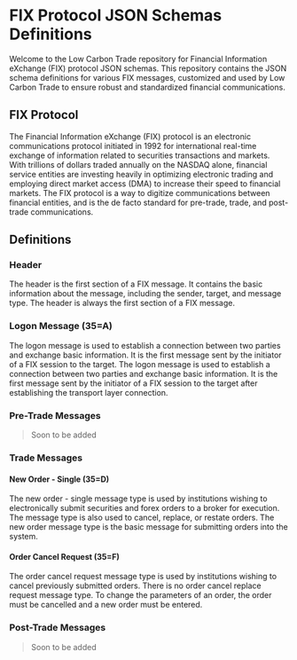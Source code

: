 # FIX Protocol JSON Schemas Definitions

Welcome to the Low Carbon Trade repository for Financial Information eXchange (FIX) protocol JSON schemas. This repository contains the JSON schema definitions for various FIX messages, customized and used by Low Carbon Trade to ensure robust and standardized financial communications.

## FIX Protocol

The Financial Information eXchange (FIX) protocol is an electronic communications protocol initiated in 1992 for international real-time exchange of information related to securities transactions and markets. With trillions of dollars traded annually on the NASDAQ alone, financial service entities are investing heavily in optimizing electronic trading and employing direct market access (DMA) to increase their speed to financial markets. The FIX protocol is a way to digitize communications between financial entities, and is the de facto standard for pre-trade, trade, and post-trade communications.

## Definitions

### Header

The header is the first section of a FIX message. It contains the basic information about the message, including the sender, target, and message type. The header is always the first section of a FIX message.

### Logon Message (35=A)

The logon message is used to establish a connection between two parties and exchange basic information. It is the first message sent by the initiator of a FIX session to the target. The logon message is used to establish a connection between two parties and exchange basic information. It is the first message sent by the initiator of a FIX session to the target after establishing the transport layer connection.

### Pre-Trade Messages

> Soon to be added

### Trade Messages

#### New Order - Single (35=D)

The new order - single message type is used by institutions wishing to electronically submit securities and forex orders to a broker for execution. The message type is also used to cancel, replace, or restate orders. The new order message type is the basic message for submitting orders into the system.

#### Order Cancel Request (35=F)

The order cancel request message type is used by institutions wishing to cancel previously submitted orders. There is no order cancel replace request message type. To change the parameters of an order, the order must be cancelled and a new order must be entered.

### Post-Trade Messages

> Soon to be added